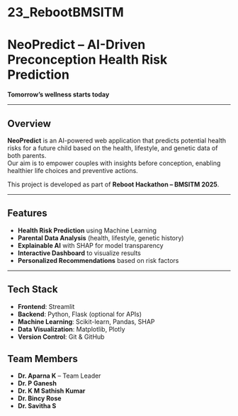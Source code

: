 # 23_RebootBMSITM 
# NeoPredict – AI-Driven Preconception Health Risk Prediction
**Tomorrow’s wellness starts today**  

---

## Overview
**NeoPredict** is an AI-powered web application that predicts potential health risks for a future child based on the health, lifestyle, and genetic data of both parents.  
Our aim is to empower couples with insights before conception, enabling healthier life choices and preventive actions.

This project is developed as part of **Reboot Hackathon – BMSITM 2025**.

---

## Features
- **Health Risk Prediction** using Machine Learning
- **Parental Data Analysis** (health, lifestyle, genetic history)
- **Explainable AI** with SHAP for model transparency
- **Interactive Dashboard** to visualize results
- **Personalized Recommendations** based on risk factors

---

## Tech Stack
- **Frontend**: Streamlit  
- **Backend**: Python, Flask (optional for APIs)  
- **Machine Learning**: Scikit-learn, Pandas, SHAP  
- **Data Visualization**: Matplotlib, Plotly  
- **Version Control**: Git & GitHub  

## Team Members
- **Dr. Aparna K** – Team Leader
- **Dr. P Ganesh**
- **Dr. K M Sathish Kumar**
- **Dr. Bincy Rose**
- **Dr. Savitha S**



